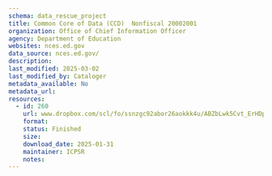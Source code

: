 ```yaml
---
schema: data_rescue_project 
title: Common Core of Data (CCD)  Nonfiscal 20002001
organization: Office of Chief Information Officer
agency: Department of Education
websites: nces.ed.gov
data_source: nces.ed.gov/
description: 
last_modified: 2025-03-02
last_modified_by: Cataloger
metadata_available: No
metadata_url: 
resources:
  - id: 260
    url: www.dropbox.com/scl/fo/ssnzgc92abor26aokkk4u/ABZbLwk5Cvt_ErHDpWXyc9k?rlkey=ph95oaenyar4fk571v9hhy9qi&dl=0
    format: 
    status: Finished
    size: 
    download_date: 2025-01-31
    maintainer: ICPSR
    notes: 
---
```

